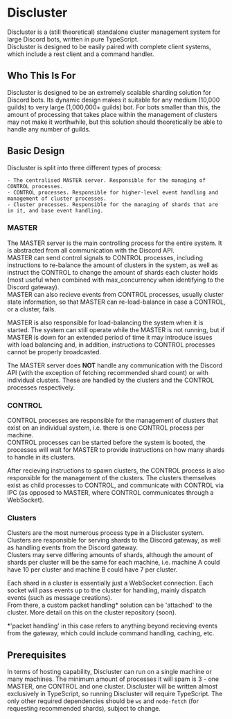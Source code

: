# Discluster

Discluster is a (still theoretical) standalone cluster management system for large Discord bots, written in pure TypeScript.<br>
Discluster is designed to be easily paired with complete client systems, which include a rest client and a command handler.<br>

## Who This Is For

Discluster is designed to be an extremely scalable sharding solution for Discord bots. Its dynamic design makes it suitable for any medium (10,000 guilds) to very large (1,000,000+ guilds) bot. For bots smaller than this, the amount of processing that takes place within the management of clusters may not make it worthwhile, but this solution should theoretically be able to handle any number of guilds.

## Basic Design

Discluster is split into three different types of process:

    - The centralised MASTER server. Responsible for the managing of CONTROL processes.
    - CONTROL processes. Responsible for higher-level event handling and management of cluster processes.
    - Cluster processes. Responsible for the managing of shards that are in it, and base event handling.

### MASTER

The MASTER server is the main controlling process for the entire system. It is abstracted from all communication with the Discord API. <br>
MASTER can send control signals to CONTROL processes, including instructions to re-balance the amount of clusters in the system, as well as instruct the CONTROL to change the amount of shards each cluster holds (most useful when combined with max_concurrency when identifying to the Discord gateway).<br>
MASTER can also recieve events from CONTROL processes, usually cluster state information, so that MASTER can re-load-balance in case a CONTROL, or a cluster, fails.<br>

MASTER is also responsible for load-balancing the system when it is started. The system can still operate while the MASTER is not running, but if MASTER is down for an extended period of time it may introduce issues with load balancing and, in addition, instructions to CONTROL processes cannot be properly broadcasted.

The MASTER server does **NOT** handle any communication with the Discord API (with the exception of fetching recommended shard count) or with individual clusters. These are handled by the clusters and the CONTROL processes respectively.

### CONTROL

CONTROL processes are responsible for the management of clusters that exist on an individual system, i.e. there is one CONTROL process per machine.<br>
CONTROL processes can be started before the system is booted, the processes will wait for MASTER to provide instructions on how many shards to handle in its clusters.

After recieving instructions to spawn clusters, the CONTROL process is also responsible for the management of the clusters. The clusters themselves exist as child processes to CONTROL, and communicate with CONTROL via IPC (as opposed to MASTER, where CONTROL communicates through a WebSocket).

### Clusters

Clusters are the most numerous process type in a Discluster system. Clusters are responsible for serving shards to the Discord gateway, as well as handling events from the Discord gateway.<br>
Clusters may serve differing amounts of shards, although the amount of shards per cluster will be the same for each machine, i.e. machine A could have 10 per cluster and machine B could have 7 per cluster.

Each shard in a cluster is essentially just a WebSocket connection. Each socket will pass events up to the cluster for handling, mainly dispatch events (such as message creations).<br>
From there, a custom packet handling* solution can be 'attached' to the cluster. More detail on this on the cluster repository (soon).

*'packet handling' in this case refers to anything beyond recieving events from the gateway, which could include command handling, caching, etc.

## Prerequisites

In terms of hosting capability, Discluster can run on a single machine or many machines. The minimum amount of processes it will spam is 3 - one MASTER, one CONTROL and one cluster.
Discluster will be written almost exclusively in TypeScript, so running Discluster will require TypeScript. The only other required dependencies should be `ws` and `node-fetch` (for requesting recommended shards), subject to change.